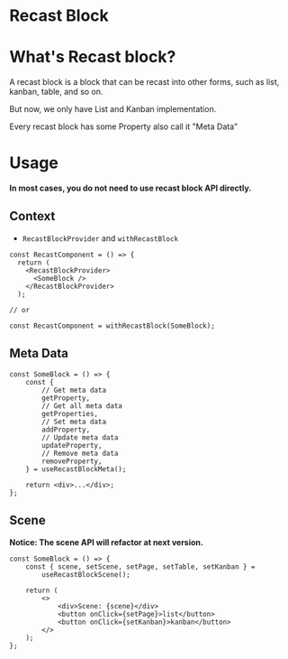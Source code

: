 # Recast Block

# What's Recast block?

A recast block is a block that can be recast into other forms, such as list, kanban, table, and so on.

But now, we only have List and Kanban implementation.

Every recast block has some Property also call it "Meta Data"

# Usage

**In most cases, you do not need to use recast block API directly.**

## Context

-   `RecastBlockProvider` and `withRecastBlock`

```tsx
const RecastComponent = () => {
  return (
    <RecastBlockProvider>
      <SomeBlock />
    </RecastBlockProvider>
  );

// or

const RecastComponent = withRecastBlock(SomeBlock);
```

## Meta Data

```tsx
const SomeBlock = () => {
    const {
        // Get meta data
        getProperty,
        // Get all meta data
        getProperties,
        // Set meta data
        addProperty,
        // Update meta data
        updateProperty,
        // Remove meta data
        removeProperty,
    } = useRecastBlockMeta();

    return <div>...</div>;
};
```

## Scene

**Notice: The scene API will refactor at next version.**

```tsx
const SomeBlock = () => {
    const { scene, setScene, setPage, setTable, setKanban } =
        useRecastBlockScene();

    return (
        <>
            <div>Scene: {scene}</div>
            <button onClick={setPage}>list</button>
            <button onClick={setKanban}>kanban</button>
        </>
    );
};
```
